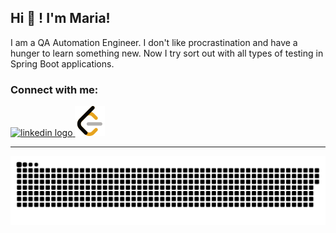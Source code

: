 ## Hi 👋 ! I'm Maria!

I am a QA Automation Engineer. I don't like procrastination and  have a hunger to learn something new. Now I try sort out with all types of testing in Spring Boot applications.
<h3 align="left">Connect with me:</h3>
<p align="left">
 <a href="https://www.linkedin.com/in/maria-shpatserman-3a19b61b/" target="_blank" rel="noreferrer"> 
     <img src="https://raw.githubusercontent.com/maurodesouza/profile-readme-generator/master/src/assets/icons/social/linkedin/default.svg" width="52" height="40" alt="linkedin logo"  />
 </a>
  <a href="https://leetcode.com/u/shpatserman_maria/" target="_blank" rel="noreferrer"> 
     <img src="assets/icons/leetcode/default.svg" width="48" height="48" alt="leetcode logo"  />
</p>

<hr>
<p align="center">
 <img width="1000" src="assets/github-snake.svg" alt="snake"/>
</p>
<!--
**maria-shpatserman/maria-shpatserman** is a ✨ _special_ ✨ repository because its `README.md` (this file) appears on your GitHub profile.

Here are some ideas to get you started:

- 🔭 I’m currently working on ...
- 🌱 I’m currently learning ...
- 👯 I’m looking to collaborate on ...
- 🤔 I’m looking for help with ...
- 💬 Ask me about ...
- 📫 How to reach me: ...
- 😄 Pronouns: ...
- ⚡ Fun fact: ...
-->

